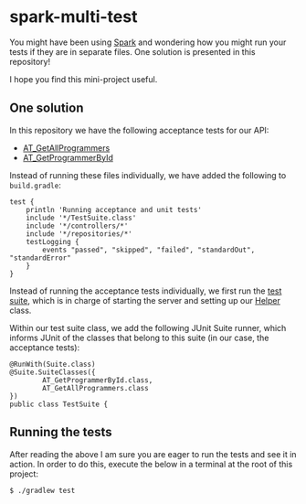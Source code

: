 # spark-multi-test
You might have been using [Spark](http://sparkjava.com/) and wondering how you might run your tests if they are in separate files. One solution
is presented in this repository!

I hope you find this mini-project useful.

## One solution
In this repository we have the following acceptance tests for our API:
* [AT_GetAllProgrammers](./src/test/java/upsd/acceptance/AT_GetAllProgrammers.java)
* [AT_GetProgrammerById](./src/test/java/upsd/acceptance/AT_GetProgrammerById.java)

Instead of running these files individually, we have added the following to `build.gradle`:
```
test {
    println 'Running acceptance and unit tests'
    include '*/TestSuite.class'
    include '*/controllers/*'
    include '*/repositories/*'
    testLogging {
        events "passed", "skipped", "failed", "standardOut", "standardError"
    }
}
```

Instead of running the acceptance tests individually, we first run the 
[test suite](./src/test/java/upsd/TestSuite.java), which is in charge of starting the server and setting up our 
[Helper](./src/test/java/upsd/helpers/Helper.java) class.

Within our test suite class, we add the following JUnit Suite runner, which informs JUnit of the classes that belong to
this suite (in our case, the acceptance tests):
```
@RunWith(Suite.class)
@Suite.SuiteClasses({
        AT_GetProgrammerById.class,
        AT_GetAllProgrammers.class
})
public class TestSuite {
```

## Running the tests
After reading the above I am sure you are eager to run the tests and see it in action. In order to do this, execute the
below in a terminal at the root of this project:

    $ ./gradlew test